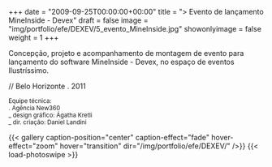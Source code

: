 +++
date = "2009-09-25T00:00:00+00:00"
title = "> Evento de lançamento MineInside - Devex"
draft = false
image = "img/portfolio/efe/DEXEV/5_evento_MineInside.jpg"
showonlyimage = false
weight = 1
+++

<!--more-->

Concepção, projeto e acompanhamento de montagem de evento para lançamento do software MineInside - Devex, no espaço de eventos Ilustríssimo.

// Belo Horizonte . 2011

<small>Equipe técnica:<br>
  . Agência New360<br>
  _ design gráfico: Ágatha Kretli<br>
  _ dir. criação: Daniel Landini</small>


{{< gallery caption-position="center" caption-effect="fade" hover-effect="zoom" hover="transition" dir="/img/portfolio/efe/DEXEV/" />}} {{< load-photoswipe >}}
